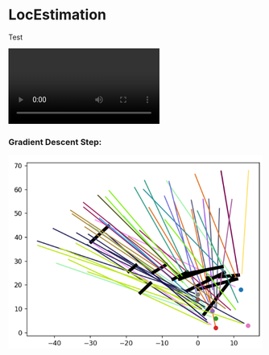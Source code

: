 # LocEstimation

Test

![Detected Output](https://github.com/lduncan1712/LocEstimation/blob/20800687e77f0bd3d2b45f0a35eff7eb4dc2dca4/visuals/shortened_output.MP4)


### Gradient Descent Step:

![Inital Random Positions](https://github.com/lduncan1712/LocEstimation/blob/main/visuals/initial_random_pos.png)
